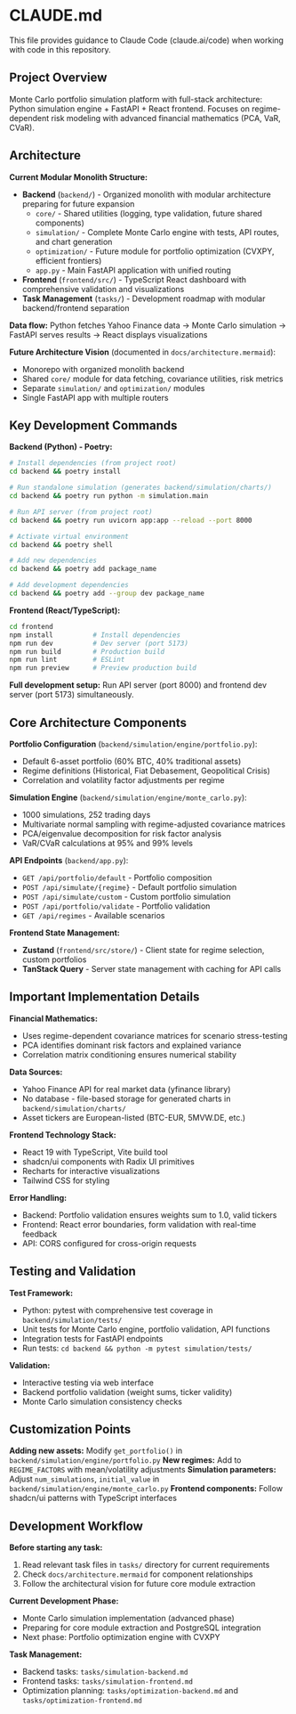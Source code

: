 # CLAUDE.md

This file provides guidance to Claude Code (claude.ai/code) when working with code in this repository.

## Project Overview

Monte Carlo portfolio simulation platform with full-stack architecture: Python simulation engine + FastAPI + React frontend. Focuses on regime-dependent risk modeling with advanced financial mathematics (PCA, VaR, CVaR).

## Architecture

**Current Modular Monolith Structure:**

- **Backend** (`backend/`) - Organized monolith with modular architecture preparing for future expansion
  - `core/` - Shared utilities (logging, type validation, future shared components)
  - `simulation/` - Complete Monte Carlo engine with tests, API routes, and chart generation
  - `optimization/` - Future module for portfolio optimization (CVXPY, efficient frontiers)
  - `app.py` - Main FastAPI application with unified routing
- **Frontend** (`frontend/src/`) - TypeScript React dashboard with comprehensive validation and visualizations
- **Task Management** (`tasks/`) - Development roadmap with modular backend/frontend separation

**Data flow:** Python fetches Yahoo Finance data → Monte Carlo simulation → FastAPI serves results → React displays visualizations

**Future Architecture Vision** (documented in `docs/architecture.mermaid`):

- Monorepo with organized monolith backend
- Shared `core/` module for data fetching, covariance utilities, risk metrics
- Separate `simulation/` and `optimization/` modules
- Single FastAPI app with multiple routers

## Key Development Commands

**Backend (Python) - Poetry:**

```bash
# Install dependencies (from project root)
cd backend && poetry install

# Run standalone simulation (generates backend/simulation/charts/)
cd backend && poetry run python -m simulation.main

# Run API server (from project root)
cd backend && poetry run uvicorn app:app --reload --port 8000

# Activate virtual environment
cd backend && poetry shell

# Add new dependencies
cd backend && poetry add package_name

# Add development dependencies  
cd backend && poetry add --group dev package_name
```

**Frontend (React/TypeScript):**

```bash
cd frontend
npm install          # Install dependencies
npm run dev          # Dev server (port 5173)
npm run build        # Production build
npm run lint         # ESLint
npm run preview      # Preview production build
```

**Full development setup:** Run API server (port 8000) and frontend dev server (port 5173) simultaneously.

## Core Architecture Components

**Portfolio Configuration** (`backend/simulation/engine/portfolio.py`):

- Default 6-asset portfolio (60% BTC, 40% traditional assets)
- Regime definitions (Historical, Fiat Debasement, Geopolitical Crisis)
- Correlation and volatility factor adjustments per regime

**Simulation Engine** (`backend/simulation/engine/monte_carlo.py`):

- 1000 simulations, 252 trading days
- Multivariate normal sampling with regime-adjusted covariance matrices
- PCA/eigenvalue decomposition for risk factor analysis
- VaR/CVaR calculations at 95% and 99% levels

**API Endpoints** (`backend/app.py`):

- `GET /api/portfolio/default` - Portfolio composition
- `POST /api/simulate/{regime}` - Default portfolio simulation
- `POST /api/simulate/custom` - Custom portfolio simulation
- `POST /api/portfolio/validate` - Portfolio validation
- `GET /api/regimes` - Available scenarios

**Frontend State Management:**

- **Zustand** (`frontend/src/store/`) - Client state for regime selection, custom portfolios
- **TanStack Query** - Server state management with caching for API calls

## Important Implementation Details

**Financial Mathematics:**

- Uses regime-dependent covariance matrices for scenario stress-testing
- PCA identifies dominant risk factors and explained variance
- Correlation matrix conditioning ensures numerical stability

**Data Sources:**

- Yahoo Finance API for real market data (yfinance library)
- No database - file-based storage for generated charts in `backend/simulation/charts/`
- Asset tickers are European-listed (BTC-EUR, 5MVW.DE, etc.)

**Frontend Technology Stack:**

- React 19 with TypeScript, Vite build tool
- shadcn/ui components with Radix UI primitives
- Recharts for interactive visualizations
- Tailwind CSS for styling

**Error Handling:**

- Backend: Portfolio validation ensures weights sum to 1.0, valid tickers
- Frontend: React error boundaries, form validation with real-time feedback
- API: CORS configured for cross-origin requests

## Testing and Validation

**Test Framework:**

- Python: pytest with comprehensive test coverage in `backend/simulation/tests/`
- Unit tests for Monte Carlo engine, portfolio validation, API functions
- Integration tests for FastAPI endpoints
- Run tests: `cd backend && python -m pytest simulation/tests/`

**Validation:**

- Interactive testing via web interface
- Backend portfolio validation (weight sums, ticker validity)
- Monte Carlo simulation consistency checks

## Customization Points

**Adding new assets:** Modify `get_portfolio()` in `backend/simulation/engine/portfolio.py`
**New regimes:** Add to `REGIME_FACTORS` with mean/volatility adjustments
**Simulation parameters:** Adjust `num_simulations`, `initial_value` in `backend/simulation/engine/monte_carlo.py`
**Frontend components:** Follow shadcn/ui patterns with TypeScript interfaces

## Development Workflow

**Before starting any task:**

1. Read relevant task files in `tasks/` directory for current requirements
2. Check `docs/architecture.mermaid` for component relationships
3. Follow the architectural vision for future core module extraction

**Current Development Phase:**

- Monte Carlo simulation implementation (advanced phase)
- Preparing for core module extraction and PostgreSQL integration
- Next phase: Portfolio optimization engine with CVXPY

**Task Management:**

- Backend tasks: `tasks/simulation-backend.md`
- Frontend tasks: `tasks/simulation-frontend.md`
- Optimization planning: `tasks/optimization-backend.md` and `tasks/optimization-frontend.md`
